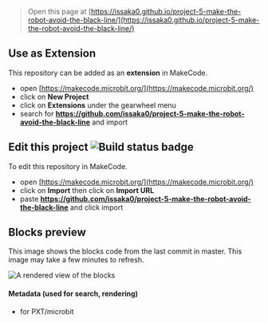 
> Open this page at [https://issaka0.github.io/project-5-make-the-robot-avoid-the-black-line/](https://issaka0.github.io/project-5-make-the-robot-avoid-the-black-line/)

## Use as Extension

This repository can be added as an **extension** in MakeCode.

* open [https://makecode.microbit.org/](https://makecode.microbit.org/)
* click on **New Project**
* click on **Extensions** under the gearwheel menu
* search for **https://github.com/issaka0/project-5-make-the-robot-avoid-the-black-line** and import

## Edit this project ![Build status badge](https://github.com/issaka0/project-5-make-the-robot-avoid-the-black-line/workflows/MakeCode/badge.svg)

To edit this repository in MakeCode.

* open [https://makecode.microbit.org/](https://makecode.microbit.org/)
* click on **Import** then click on **Import URL**
* paste **https://github.com/issaka0/project-5-make-the-robot-avoid-the-black-line** and click import

## Blocks preview

This image shows the blocks code from the last commit in master.
This image may take a few minutes to refresh.

![A rendered view of the blocks](https://github.com/issaka0/project-5-make-the-robot-avoid-the-black-line/raw/master/.github/makecode/blocks.png)

#### Metadata (used for search, rendering)

* for PXT/microbit
<script src="https://makecode.com/gh-pages-embed.js"></script><script>makeCodeRender("{{ site.makecode.home_url }}", "{{ site.github.owner_name }}/{{ site.github.repository_name }}");</script>
